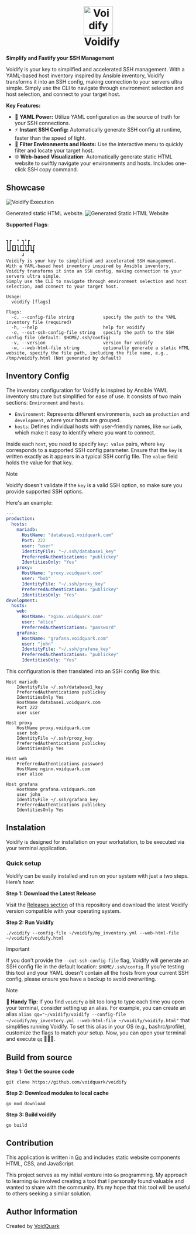 <h1 align="center"
    style="border-bottom: none;">
    <a href="//github.com/voidquark/voidify" target="_blank"><img alt="Voidify" src="web/voidify.png" width="80px"></a>
    <br>&nbsp;&nbsp;&nbsp;Voidify
</h1>

**Simplify and Fastify your SSH Management**

Voidify is your key to simplified and accelerated SSH management. With a YAML-based host inventory inspired by Ansible inventory, Voidify transforms it into an SSH config, making connection to your servers ultra simple. Simply use the CLI to navigate through environment selection and host selection, and connect to your target host.

**Key Features:**
- 📝 **YAML Power:** Utilize YAML configuration as the source of truth for your SSH connections.
- ⚡ **Instant SSH Config:** Automatically generate SSH config at runtime, faster than the speed of light.
- 🔎 **Filter Environments and Hosts:** Use the interactive menu to quickly filter and locate your target host.
- 🌐 **Web-based Visualization**: Automatically generate static HTML website to swiftly navigate your environments and hosts. Includes one-click SSH copy command.

## Showcase

![Voidify Execution](./media/showcase_voidify.gif)

Generated static HTML website.
![Generated Static HTML Website](./media/voidify_web_showcase.png)

**Supported Flags**:
```

┓┏  • ┓•┏
┃┃┏┓┓┏┫┓╋┓┏
┗┛┗┛┗┗┻┗┛┗┫
	  ┛
Voidify is your key to simplified and accelerated SSH management.
With a YAML-based host inventory inspired by Ansible inventory,
Voidify transforms it into an SSH config, making connection to your servers ultra simple.
Simply use the CLI to navigate through environment selection and host selection, and connect to your target host.

Usage:
  voidify [flags]

Flags:
  -c, --config-file string           specify the path to the YAML inventory file (required)
  -h, --help                         help for voidify
  -o, --out-ssh-config-file string   specify the path to the SSH config file (default: $HOME/.ssh/config)
  -v, --version                      version for voidify
  -w, --web-html-file string         optionally generate a static HTML website, specify the file path, including the file name, e.g., /tmp/voidify.html (Not generated by default)
```


## Inventory Config

The inventory configuration for Voidify is inspired by Ansible YAML inventory structure but simplified for ease of use. It consists of two main sections: `Environment` and `hosts`.

- `Environment`: Represents different environments, such as `production` and `development`, where your hosts are grouped.
- `hosts`: Defines individual hosts with user-friendly names, like `mariadb`, which make it easy to identify where you want to connect.

Inside each `host`, you need to specify `key: value` pairs, where `key` corresponds to a supported SSH config parameter. Ensure that the `key` is written exactly as it appears in a typical SSH config file. The `value` field holds the value for that key.

> [!NOTE]
> Voidify doesn't validate if the `key` is a valid SSH option, so make sure you provide supported SSH options.

Here's an example:
```yaml
---
production:
  hosts:
    mariadb:
      HostName: "database1.voidquark.com"
      Port: 222
      user: "user"
      IdentityFile: "~/.ssh/database1_key"
      PreferredAuthentications: "publickey"
      IdentitiesOnly: "Yes"
    proxy:
      HostName: "proxy.voidquark.com"
      user: "bob"
      IdentityFile: "~/.ssh/proxy_key"
      PreferredAuthentications: "publickey"
      IdentitiesOnly: "Yes"
development:
  hosts:
    web:
      HostName: "nginx.voidquark.com"
      user: "alice"
      PreferredAuthentications: "password"
    grafana:
      HostName: "grafana.voidquark.com"
      user: "john"
      IdentityFile: "~/.ssh/grafana_key"
      PreferredAuthentications: "publickey"
      IdentitiesOnly: "Yes"
```

This configuration is then translated into an SSH config like this:
```
Host mariadb
	IdentityFile ~/.ssh/database1_key
	PreferredAuthentications publickey
	IdentitiesOnly Yes
	HostName database1.voidquark.com
	Port 222
	user user

Host proxy
	HostName proxy.voidquark.com
	user bob
	IdentityFile ~/.ssh/proxy_key
	PreferredAuthentications publickey
	IdentitiesOnly Yes

Host web
	PreferredAuthentications password
	HostName nginx.voidquark.com
	user alice

Host grafana
	HostName grafana.voidquark.com
	user john
	IdentityFile ~/.ssh/grafana_key
	PreferredAuthentications publickey
	IdentitiesOnly Yes
```

## Instalation

Voidify is designed for installation on your workstation, to be executed via your terminal application.

### Quick setup

Voidify can be easily installed and run on your system with just a two steps. Here’s how:

**Step 1: Download the Latest Release**

Visit the [Releases section](https://github.com/voidquark/voidify/releases) of this repository and download the latest Voidify version compatible with your operating system.

**Step 2: Run Voidify**

```shell
./voidify --config-file ~/voidify/my_inventory.yml --web-html-file ~/voidify/voidify.html
```

> [!IMPORTANT]
> If you don't provide the `--out-ssh-config-file` flag, Voidify will generate an SSH config file in the default location: `$HOME/.ssh/config`. If you're testing this tool and your YAML doesn't contain all the hosts from your current SSH config, please ensure you have a backup to avoid overwriting.

> [!NOTE]
> **🖖 Handy Tip:** If you find `voidify` a bit too long to type each time you open your terminal, consider setting up an alias. For example, you can create an alias `alias qq="~/voidify/voidify --config-file ~/voidify/my_inventory.yml --web-html-file ~/voidify/voidify.html"` that simplifies running Voidify. To set this alias in your OS (e.g., bashrc/profile), customize the flags to match your setup. Now, you can open your terminal and execute `qq` 🚀🚀🚀.

## Build from source

**Step 1: Get the source code**
```shell
git clone https://github.com/voidquark/voidify
```

**Step 2: Download modules to local cache**
```shell
go mod download
```

**Step 3: Build voidify**
```shell
go build
```

## Contribution

This application is written in [Go](https://go.dev/) and includes static website components HTML, CSS, and JavaScript.

This project serves as my initial venture into `Go` programming. My approach to learning `Go` involved creating a tool that I personally found valuable and wanted to share with the community. It’s my hope that this tool will be useful to others seeking a similar solution.

## Author Information

Created by [VoidQuark](https://voidquark.com)